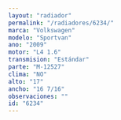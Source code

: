 ```yaml
---
layout: "radiador"
permalink: "/radiadores/6234/"
marca: "Volkswagen"
modelo: "Sportvan"
ano: "2009"
motor: "L4 1.6"
transmision: "Estándar"
parte: "M-12527"
clima: "NO"
alto: "17"
ancho: "16 7/16"
observaciones: ""
id: "6234"
---
```


